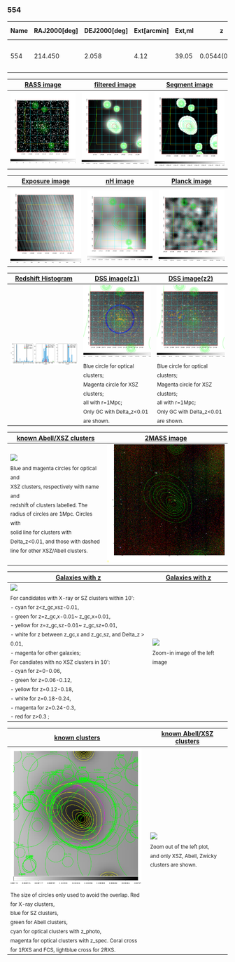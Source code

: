 <div STYLE="page-break-after: always;"></div>

### 554

|Name|RAJ2000[deg]|DEJ2000[deg] |Ext[arcmin]| Ext,ml | z | z_src| C|GC(XSZ,Delta_z<0.01)| GC(OPT,Delta_z<0.01)|GC| R_sig[arcmin] | R500[arcmin] | R500[Mpc]| CRsig[c/s] | CR500[c/s] |L500[1E44 erg/s]|F500[1E-12 erg/s/cm^2]| M500[1E14 Msun]|Tx[keV]|Cnt_sig|Beta|Rc[arcmin]|Comment|Alias|
|---|---|---|---|---|---|------|---|--------|---------|----------|---|---|---|---|---|---|---|---|---|---|---|---|---|---|
|554| 214.450| 2.058| 4.12| 39.05| 0.0544(0.005)| z1, z_opt| S| -| N, W| C, F20, N, W| 8.800| 9.759| 0.619| 0.109(0.030)| 0.111(0.030)| 0.132(0.027)| 1.867(0.381)| 0.71(0.07)| 1.77(0.12)| 50.9| 0.838(-0.160+0.115)| 5.999(-1.347+1.155)| -| t206|

|[RASS image](../image/554/554_img.pdf)|[filtered image](../image/554/554_fil.pdf)|[Segment image](../image/554/554_seg.pdf)|
|-------------------|--------------------|-------------------|
| <img src="../image/554/554_img.png" width="300">  | <img src="../image/554/554_fil.png" width="300">   | <img src="../image/554/554_seg.png" width="300">  |

|[Exposure image](../image/554/554_mex.pdf)| [nH image](../image/554/554_nh.pdf)| [Planck image](../image/554/554_p.pdf)|
|-------------------|--------------------|-------------------|
|<img src="../image/554/554_mex.png" width="300">   | <img src="../image/554/554_nh.png" width="300">    | <img src="../image/554/554_p.png" width="300"> |

|[Redshift Histogram](../image/554/554_zg.pdf) | [DSS image(z1)](../image/554/554_dss_z1.pdf)      |  [DSS image(z2)](../image/554/554_dss_z2.pdf)    |
|-------------------|--------------------|-------------------|
|<img src="../image/554/554_zg.png" width="300"> |<img src="../image/554/554_dss_z1.png" width="300"> <sub><br>Blue circle for optical clusters; <br>Magenta circle for XSZ clusters; <br>all with r=1Mpc; <br>Only GC with Delta_z<0.01 are shown. </sub>| <img src="../image/554/554_dss_z2.png" width="300"><sub><br>Blue circle for optical clusters; <br>Magenta circle for XSZ clusters; <br>all with r=1Mpc; <br>Only GC with Delta_z<0.01 are shown. </sub> |

|[known Abell/XSZ clusters](../image/554/554_m.pdf) | [2MASS image](../image/554/554_2mass.pdf)      |
|-------------------|-------------------|
|<img src=../image/554/554_m.png width="300"> <br><sub>Blue and magenta circles for optical and <br>XSZ clusters, respectively with name and <br>redshift of clusters labelled. The <br>radius of circles are 1Mpc. Circles with <br>solid line for clusters with <br>Delta_z<0.01, and those with dashed <br>line for other XSZ/Abell clusters.        </sub>|<img src="../image/554/554_2mass.png" width="300">  |

|[Galaxies with z](../image/554/554_opt_ned.pdf) |[Galaxies with z](../image/554/554_opt_ned_zoom.pdf) |
|-------------------|-------------------|
| <img src=../image/554/554_opt_ned.png width="300"> <br><sub> For candidates with X-ray or SZ clusters within 10': <br> - cyan for z<z_gc,xsz-0.01, <br> - green for z=z_gc,x-0.01~ z_gc,x+0.01, <br> - yellow for z=z_gc,sz-0.01~ z_gc,sz+0.01, <br> - white for z between z_gc,x and z_gc,sz, and Delta_z > 0.01, <br> - magenta for other galaxies; <br>For candiates with no XSZ clusters in 10': <br> - cyan for z=0-0.06, <br> - green for z=0.06-0.12, <br> - yellow for z=0.12-0.18, <br> - white for z=0.18-0.24, <br> - magenta for z=0.24-0.3, <br> - red for z>0.3 ;  </sub>|<img src=../image/554/554_opt_ned_zoom.png width="300">  <br><sub> Zoom-in image of the left image</sub>|

|[known clusters](../image/554/554_gc.pdf) |[known Abell/XSZ clusters](../image/554/554_gc_large.pdf) |
|-------------------|-------------------|
| <img src=../image/554/554_gc.png width="300"> <br><sub> The size of circles only used to avoid the overlap. Red for X-ray clusters, <br> blue for SZ clusters, <br> green for Abell clusters, <br> cyan for optical clusters with z_photo, <br> magenta for optical clusters with z_spec. Coral cross for 1RXS and FCS, lightblue cross for 2RXS. </sub>|<img src=../image/554/554_gc_large.png width="300"> <br><sub> Zoom out of the left plot, <br> and only XSZ, Abell, Zwicky clusters are shown. </sub> |



